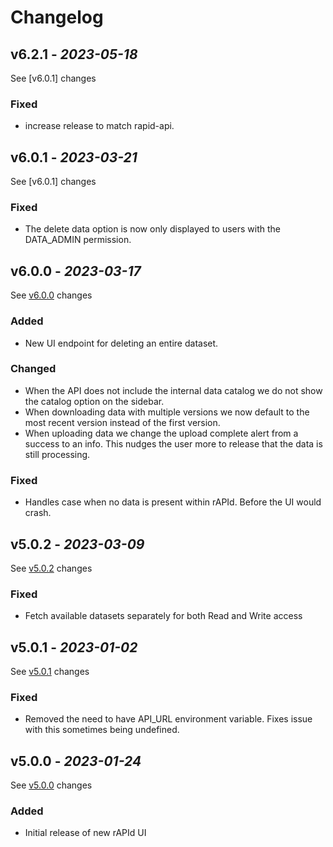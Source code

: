 # Changelog

## v6.2.1 - _2023-05-18_

See [v6.0.1] changes

### Fixed

- increase release to match rapid-api.

## v6.0.1 - _2023-03-21_

See [v6.0.1] changes

### Fixed

- The delete data option is now only displayed to users with the DATA_ADMIN permission.

## v6.0.0 - _2023-03-17_

See [v6.0.0] changes

### Added
- New UI endpoint for deleting an entire dataset.

### Changed
- When the API does not include the internal data catalog we do not show the catalog option on the sidebar.
- When downloading data with multiple versions we now default to the most recent version instead of the first version.
- When uploading data we change the upload complete alert from a success to an info. This nudges the user more to release that the data is still processing.

### Fixed
- Handles case when no data is present within rAPId. Before the UI would crash.

## v5.0.2 - _2023-03-09_

See [v5.0.2] changes

### Fixed

- Fetch available datasets separately for both Read and Write access

## v5.0.1 - _2023-01-02_

See [v5.0.1] changes

### Fixed

- Removed the need to have API_URL environment variable. Fixes issue with this sometimes being undefined.

## v5.0.0 - _2023-01-24_

See [v5.0.0] changes

### Added
- Initial release of new rAPId UI

[v6.0.0]: https://github.com/no10ds/rapid-ui/compare/v5.0.2...v6.0.0
[v5.0.2]: https://github.com/no10ds/rapid-ui/comapre/v5.0.1...v5.0.2
[v5.0.1]: https://github.com/no10ds/rapid-ui/compare/v5.0.0...v5.0.1
[v5.0.0]: https://github.com/no10ds/rapid-ui/compare/<previous_version>...v5.0.0